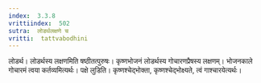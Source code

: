 ```yaml
---
index:  3.3.8
vrittiindex:  502
sutra:  लोडर्थलक्षणे च
vritti:  tattvabodhini 
---
```


लोडर्थ। लोडर्थस्य लक्षणमिति षष्ठीतत्पुरुषः। कृष्णभोजनं लोडर्थस्य गोचारणप्रैषस्य लक्षणम्। भोजनकाले गोचारमं त्वया कर्तव्यमित्यर्थः। पक्षे लुडिति। कृष्णश्चेद्भोक्ता, कृष्णश्चेद्भोक्ष्यते, त्वं गाश्चारयेत्यर्थः। 

